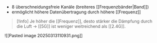 - 8 überschneidungsfreie Kanäle (breiteres [[Frequenzbänder|Band]])
- ermöglicht höhere Datenübertragung durch höhere [[Frequenz]]

> [!info] Je höher die [[Frequenz]], desto stärker die Dämpfung durch die Luft -> [[5G]] ist weniger weitreichend als [[2.4G]].

![[Pasted image 20250313110931.png]]
